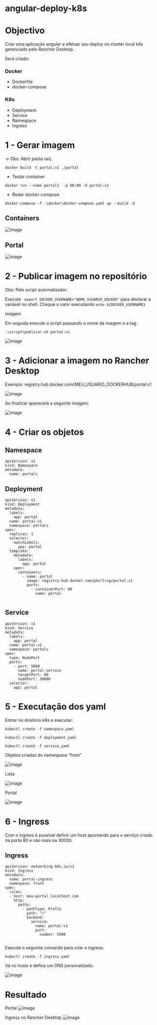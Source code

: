 # angular-deploy-k8s

# Objectivo
Criar uma aplicação angular e efetuar seu deploy no cluster local k8s gerenciado pelo Rancher Desktop. 

Será criado:

### Docker
- Dockerfile
- docker-compose

### K8s
- Deployment
- Service
- Namespace
- Ingress

# 1 - Gerar imagem

-> Obs: Abrir pasta raiz.

```docker build -t portal:v1 ./portal```

* Testar container 

```docker run --name portal1  -p 80:80 -d portal:v1```

* Rodar docker-compose

```docker-compose -f .\docker\docker-compose.yaml up --build -d```

## Containers
![image](https://user-images.githubusercontent.com/8622005/188758135-f32b5685-a58d-47b4-8ea8-bb885ce30940.png)

## Portal
![image](https://user-images.githubusercontent.com/8622005/188758160-e3df3c7f-f02b-4bef-b9b5-e56924e6d46d.png)


# 2 - Publicar imagem no repositório

Obs: Pelo script automatizador.

Execute ``` export DOCKER_USERNAME="NOME_USUARIO_DOCKER"``` para declarar a variável no shell.
Cheque o valor executando ```echo ${DOCKER_USERNAME}```

imagem

Em seguida execute o script passando o nome da imagem e a tag:

```.\script\publicar.sh portal:v1```

![image](https://user-images.githubusercontent.com/8622005/188762210-72696caf-261a-4a2d-bf02-d8b1dae8546f.png)

# 3 - Adicionar a imagem no Rancher Desktop
Exemplo: registry.hub.docker.com/MEU_USUARIO_DOCKERHUB/portal:v1

![image](https://user-images.githubusercontent.com/8622005/188764741-bcde0031-0dac-4159-af72-ceee1815f33e.png)

Ao finalizar aparecerá a seguinte imagem:

![image](https://user-images.githubusercontent.com/8622005/188764838-51f0d8b3-ede9-466d-a924-49814dbc6cf9.png)


# 4 - Criar os objetos

## Namespace

```
apiVersion: v1
kind: Namespace
metadata:
  name: portals
```

## Deployment

```
apiVersion: v1
kind: Deployment
metadata:
  labels:
    app: portal
  name: portal-v1
  namespace: portals
spec:
  replicas: 1
  selector:
    matchLabels:
      app: portal
  template:
    metadata:
      labels:
        app: portal
    spec:
      containers:
        - name: portal
          image: registry.hub.docker.com/phillrog/portal:v1
          ports:
            - containerPort: 80
              name: portal
          
```

## Service

```
apiVersion: v1
kind: Service
metadata:
  labels:
    app: portal
  name: portal-v1
  namespace: portals
spec:
  type: NodePort
  ports:
    - port: 5000
      name: portal-service
      targetPort: 80
      nodePort: 30000
  selector:
    app: portal

```

# 5 - Executação dos yaml

Entrar no diretório k8s e executar:

``` kubectl create -f namespace.yaml ```

``` kubectl create -f deployment.yaml ```

``` kubectl create -f service.yaml ```

Objetos criados do namespace "front"

![image](https://user-images.githubusercontent.com/8622005/188767541-36e005d1-b740-4743-bf93-4fd8f498561d.png)

Lista

![image](https://user-images.githubusercontent.com/8622005/188767909-d711b839-5ead-44ac-b0eb-0764092b2dba.png)

Portal

![image](https://user-images.githubusercontent.com/8622005/188768017-9b1fc0b4-7faf-43a8-9f98-66bb8201b5e5.png)


# 6 - Ingress

Com o ingress é possível definir um host apontando para o serviço criado na porta 80 e não mais na 30000.

## Ingress

```
apiVersion: networking.k8s.io/v1
kind: Ingress
metadata:
  name: portal-ingress
  namespace: front
spec:
  rules:
  - host: meu-portal.localhost.com
    http:
      paths:
        - pathType: Prefix
          path: "/"
          backend:
            service:
              name: portal-v1
              port:
                number: 5000
                
```

Execute o seguinte comando para criar o ingress:

``` kubectl create -f ingress.yaml   ```

Vá no hosts e defina um DNS personalizado.

![image](https://user-images.githubusercontent.com/8622005/188770956-57fad5df-b854-4802-82d4-2ff6f52561ab.png)

# Resultado

Portal
![image](https://user-images.githubusercontent.com/8622005/188771027-dd254b4a-e6e9-4ae3-871e-58f5faff2c34.png)

Ingress no Rancher Desktop
![image](https://user-images.githubusercontent.com/8622005/188771185-0f34531f-60be-4b04-93d2-6f93ebf493a9.png)



